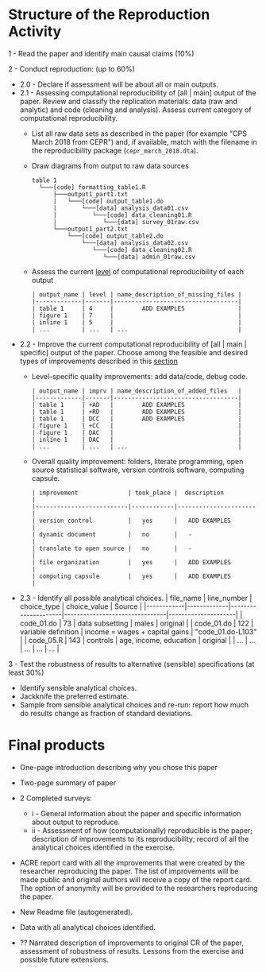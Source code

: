 
# Structure of the Reproduction Activity
1 - Read the paper and identify main causal claims (10%)  

2 - Conduct reproduction: (up to 60%)  
  - 2.0 - Declare if assessment will be about all or main outputs.
  - 2.1 - Assessing computational reproducibility of [all | main] output of the paper.
  Review and classify the replication materials: data (raw and analytic) and code
  (cleaning and analysis). Assess current category of computational reproducibility.
      - List all raw data sets as described in the paper (for example "CPS March 2018 from CEPR") and, if available, match with the filename in the reproducibility package (`cepr_march_2018.dta`).   
      - Draw diagrams from output to raw data sources  

            table 1
              └───[code] formatting_table1.R
                  ├───output1_part1.txt  
                  |   └───[code] output_table1.do           
                  |       └───[data] analysis_data01.csv
                  |          └───[code] data_cleaning01.R
                  |             └───[data] survey_01raw.csv
                  └───output1_part2.txt  
                      └───[code] output_table2.do           
                          └───[data] analysis_data02.csv
                             └───[code] data_cleaning02.R
                                └───[data] admin_01raw.csv
      - Assess the current [level](README.md#levels-of-computational-reproducibility) of computational reproducibility of each output     

            | output_name | level | name_description_of_missing_files |
            |-------------|-------|-----------------------------------|
            | table 1     | 4     |        ADD EXAMPLES               |
            | figure 1    | 7     |                                   |
            | inline 1    | 5     |                                   |
            | ...         | ...   | ...                               |

  - 2.2 - Improve the current computational reproducibility of [all | main | specific] output of the paper. Choose among the feasible and desired types of improvements described in this [section](01_definitions.md#possible-improvements)
       - Level-specific quality improvements: add data/code, debug code.

             | output_name | imprv | name_description_of_added_files   |
             |-------------|-------|-----------------------------------|
             | table 1     | +AD   |        ADD EXAMPLES               |
             | table 1     | +RD   |        ADD EXAMPLES               |
             | table 1     | DCC   |        ADD EXAMPLES               |
             | figure 1    | +CC   |                                   |
             | figure 1    | DAC   |                                   |
             | inline 1    | DAC   |                                   |
             | ...         | ...   | ...                               |  

       - Overall quality improvement: folders, literate programming, open source statistical software, version controls software, computing capsule.      



             | improvement              | took_place |  description         |
             |--------------------------|------------|----------------------|
             | version control          |   yes      |   ADD EXAMPLES       |
             | dynamic document         |   no       |   -                  |
             | translate to open source |   no       |   -                  |
             | file organization        |   yes      |   ADD EXAMPLES       |
             | computing capsule        |   yes      |   ADD EXAMPLES       |    


  - 2.3 - Identify all possible analytical choices.
        | file_name  | line_number | choice_type         | choice_value                   | Source              |
        |------------|-------------|---------------------|--------------------------------|---------------------|
        | code_01.do | 73          | data subsetting     | males                          | original            |
        | code_01.do | 122         | variable definition | income = wages + capital gains | "code_01.do-L103" |
        | code_05.R  | 143         | controls            | age, income, education         | original            |
        | ...        | ...         | ...                 | ...                            | ...                 | 

3 - Test the robustness of results to alternative (sensible) specifications (at least 30%)
  - Identify sensible analytical choices.
  - Jackknife the preferred estimate.
  - Sample from sensible analytical choices and re-run: report how much do results change as fraction of standard deviations.

# Final products
 -  One-page introduction describing why you chose this paper
 -  Two-page summary of paper
 -  2 Completed surveys:  
       - i  - General information about the paper and specific
      information about output to reproduce.  
       - ii - Assessment of how (computationally) reproducible is the paper;
       description of improvements to its reproducibility; record of all the
       analytical choices identified in the exercise.
 -  ACRE report card with all the improvements that were created by the researcher reproducing the paper. The list of improvements will be made public and original authors will receive a copy of the report card. The option of anonymity will be provided to the researchers reproducing the paper.     

 - New Readme file (autogenerated).
 - Data with all analytical choices identified.
 - ?? Narrated description of improvements to original CR of the paper, assessment of robustness of results. Lessons from the exercise and possible future extensions.
